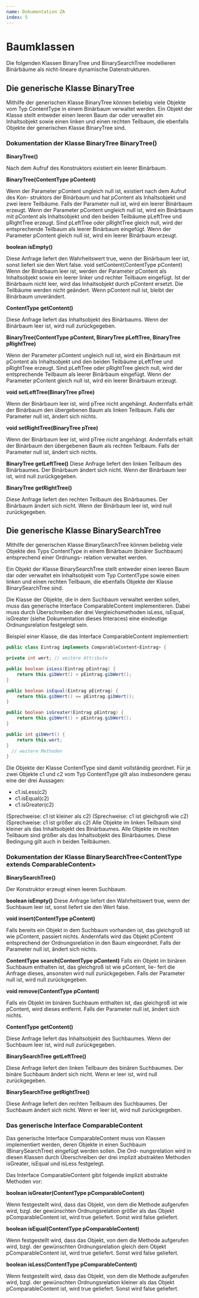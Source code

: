 ```yaml
---
name: Dokumentation ZA
index: 5
---
```


# Baumklassen
Die folgenden Klassen BinaryTree und BinarySearchTree modellieren Binärbäume als nicht-lineare dynamische Datenstrukturen.

## Die generische Klasse BinaryTree
Mithilfe der generischen Klasse BinaryTree können beliebig viele Objekte vom Typ ContentType in einem Binärbaum verwaltet werden. Ein Objekt der Klasse stellt entweder einen leeren Baum dar oder verwaltet ein Inhaltsobjekt sowie einen linken und einen rechten Teilbaum, die ebenfalls Objekte der generischen Klasse BinaryTree sind.

### Dokumentation der Klasse BinaryTree<ContentType> BinaryTree()
**BinaryTree()**

Nach dem Aufruf des Konstruktors existiert ein leerer Binärbaum.

**BinaryTree(ContentType pContent)**

Wenn der Parameter pContent ungleich null ist, existiert nach dem Aufruf des Kon- struktors der Binärbaum und hat pContent als Inhaltsobjekt und zwei leere Teilbäume. Falls der Parameter null ist, wird ein leerer Binärbaum erzeugt.
Wenn der Parameter pContent ungleich null ist, wird ein Binärbaum mit pContent als Inhaltsobjekt und den beiden Teilbäume pLeftTree und pRightTree erzeugt. Sind pLeftTree oder pRightTree gleich null, wird der entsprechende Teilbaum als leerer Binärbaum eingefügt. Wenn der Parameter pContent gleich null ist, wird ein leerer Binärbaum erzeugt.

**boolean isEmpty()**

Diese Anfrage liefert den Wahrheitswert true, wenn der Binärbaum leer ist, sonst liefert sie den Wert false.
void setContent(ContentType pContent)
Wenn der Binärbaum leer ist, werden der Parameter pContent als Inhaltsobjekt sowie ein leerer linker und rechter Teilbaum eingefügt. Ist der Binärbaum nicht leer, wird das Inhaltsobjekt durch pContent ersetzt. Die Teilbäume werden nicht geändert. Wenn pContent null ist, bleibt der Binärbaum unverändert.

**ContentType getContent()**

Diese Anfrage liefert das Inhaltsobjekt des Binärbaums. Wenn der Binärbaum leer ist, wird null zurückgegeben.

**BinaryTree(ContentType pContent, BinaryTree<ContentType> pLeftTree, BinaryTree<ContentType> pRightTree)**

Wenn der Parameter pContent ungleich null ist, wird ein Binärbaum mit pContent als Inhaltsobjekt und den beiden Teilbäume pLeftTree und pRightTree erzeugt. Sind pLeftTree oder pRightTree gleich null, wird der entsprechende Teilbaum als leerer Binärbaum eingefügt. Wenn der Parameter pContent gleich null ist, wird ein leerer Binärbaum erzeugt.

**void setLeftTree(BinaryTree<ContentType> pTree)**

Wenn der Binärbaum leer ist, wird pTree nicht angehängt. Andernfalls erhält der Binärbaum den übergebenen Baum als linken Teilbaum. Falls der Parameter null ist, ändert sich nichts.

**void setRightTree(BinaryTree<ContentType> pTree)**

Wenn der Binärbaum leer ist, wird pTree nicht angehängt. Andernfalls erhält der Binärbaum den übergebenen Baum als rechten Teilbaum. Falls der Parameter null ist, ändert sich nichts.

**BinaryTree<ContentType> getLeftTree()**
Diese Anfrage liefert den linken Teilbaum des Binärbaumes. Der Binärbaum ändert sich nicht. Wenn der Binärbaum leer ist, wird null zurückgegeben.

**BinaryTree<ContentType> getRightTree()**

Diese Anfrage liefert den rechten Teilbaum des Binärbaumes. Der Binärbaum ändert sich nicht. Wenn der Binärbaum leer ist, wird null zurückgegeben.
  
## Die generische Klasse BinarySearchTree

Mithilfe der generischen Klasse BinarySearchTree können beliebig viele Objekte des Typs ContentType in einem Binärbaum (binärer Suchbaum) entsprechend einer Ordnungs- relation verwaltet werden.

Ein Objekt der Klasse BinarySearchTree stellt entweder einen leeren Baum dar oder verwaltet ein Inhaltsobjekt vom Typ ContentType sowie einen linken und einen rechten Teilbaum, die ebenfalls Objekte der Klasse BinarySearchTree sind.

Die Klasse der Objekte, die in dem Suchbaum verwaltet werden sollen, muss das generische Interface ComparableContent implementieren. Dabei muss durch Überschreiben der drei Vergleichsmethoden isLess, isEqual, isGreater (siehe Dokumentation dieses Interaces) eine eindeutige Ordnungsrelation festgelegt sein.

Beispiel einer Klasse, die das Interface ComparableContent implementiert: 

```java
public class Eintrag implements ComparableContent<Eintrag> {

private int wert; // weitere Attribute

public boolean isLess(Eintrag pEintrag) { 
    return this.gibWert() < pEintrag.gibWert();
}

public boolean isEqual(Eintrag pEintrag) { 
    return this.gibWert() == pEintrag.gibWert();
}

public boolean isGreater(Eintrag pEintrag) { 
    return this.gibWert() > pEintrag.gibWert();
}

public int gibWert() { 
    return this.wert;
}
  // weitere Methoden
}
``` 
Die Objekte der Klasse ContentType sind damit vollständig geordnet. Für je zwei Objekte c1 und c2 vom Typ ContentType gilt also insbesondere genau eine der drei Aussagen:

+ c1.isLess(c2)
+ c1.isEqual(c2)
+ c1.isGreater(c2)

(Sprechweise: c1 ist kleiner als c2) (Sprechweise: c1 ist gleichgroß wie c2) (Sprechweise: c1 ist größer als c2)
Alle Objekte im linken Teilbaum sind kleiner als das Inhaltsobjekt des Binärbaumes. Alle Objekte im rechten Teilbaum sind größer als das Inhaltsobjekt des Binärbaumes. Diese Bedingung gilt auch in beiden Teilbäumen.

### Dokumentation der Klasse BinarySearchTree<ContentType extends ComparableContent<ContentType>>

**BinarySearchTree()**

Der Konstruktor erzeugt einen leeren Suchbaum.

**boolean isEmpty()**
Diese Anfrage liefert den Wahrheitswert true, wenn der Suchbaum leer ist, sonst liefert sie den Wert false.

**void insert(ContentType pContent)**

Falls bereits ein Objekt in dem Suchbaum vorhanden ist, das gleichgroß ist wie pContent, passiert nichts. Andernfalls wird das Objekt pContent entsprechend der Ordnungsrelation in den Baum eingeordnet. Falls der Parameter null ist, ändert sich nichts.

**ContentType search(ContentType pContent)**
Falls ein Objekt im binären Suchbaum enthalten ist, das gleichgroß ist wie pContent, lie- fert die Anfrage dieses, ansonsten wird null zurückgegeben. Falls der Parameter null ist, wird null zurückgegeben.

**void remove(ContentType pContent)**

Falls ein Objekt im binären Suchbaum enthalten ist, das gleichgroß ist wie pContent, wird dieses entfernt. Falls der Parameter null ist, ändert sich nichts.

**ContentType getContent()**

Diese Anfrage liefert das Inhaltsobjekt des Suchbaumes. Wenn der Suchbaum leer ist, wird null zurückgegeben.

**BinarySearchTree<ContentType> getLeftTree()**

Diese Anfrage liefert den linken Teilbaum des binären Suchbaumes. Der binäre Suchbaum ändert sich nicht. Wenn er leer ist, wird null zurückgegeben.

**BinarySearchTree<ContentType> getRightTree()**

Diese Anfrage liefert den rechten Teilbaum des Suchbaumes. Der Suchbaum ändert sich nicht. Wenn er leer ist, wird null zurückgegeben.

### Das generische Interface ComparableContent<ContentType>

Das generische Interface ComparableContent muss von Klassen implementiert werden, deren Objekte in einen Suchbaum (BinarySearchTree) eingefügt werden sollen. Die Ord- nungsrelation wird in diesen Klassen durch Überschreiben der drei implizit abstrakten Methoden isGreater, isEqual und isLess festgelegt.

Das Interface ComparableContent gibt folgende implizit abstrakte Methoden vor:

**boolean isGreater(ContentType pComparableContent)**

Wenn festgestellt wird, dass das Objekt, von dem die Methode aufgerufen wird, bzgl. der gewünschten Ordnungsrelation größer als das Objekt pComparableContent ist, wird true geliefert. Sonst wird false geliefert.

**boolean isEqual(ContentType pComparableContent)**

Wenn festgestellt wird, dass das Objekt, von dem die Methode aufgerufen wird, bzgl. der gewünschten Ordnungsrelation gleich dem Objekt pComparableContent ist, wird true geliefert. Sonst wird false geliefert.

**boolean isLess(ContentType pComparableContent)**

Wenn festgestellt wird, dass das Objekt, von dem die Methode aufgerufen wird, bzgl. der gewünschten Ordnungsrelation kleiner als das Objekt pComparableContent ist, wird true geliefert. Sonst wird false geliefert.
